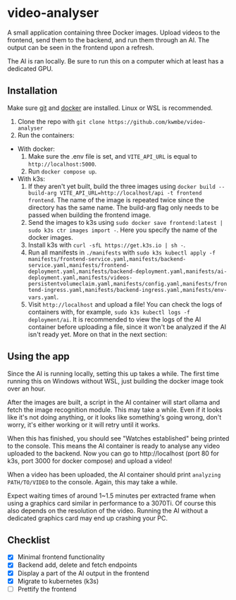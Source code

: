 # video-analyser

A small application containing three Docker images. Upload videos to the frontend, send them to the backend, and run them through an AI. The output can be seen in the frontend upon a refresh.

The AI is ran locally. Be sure to run this on a computer which at least has a dedicated GPU.

## Installation

Make sure [git](https://git-scm.com/downloads) and [docker](https://docs.docker.com/engine/install/) are installed. Linux or WSL is recommended.

1. Clone the repo with `git clone https://github.com/kwmbe/video-analyser`
2. Run the containers:
  * With docker: 
    1. Make sure the .env file is set, and `VITE_API_URL` is equal to `http://localhost:5000`.
    2. Run `docker compose up`.
  * With k3s:
    1. If they aren't yet built, build the three images using `docker build --build-arg VITE_API_URL=http://localhost/api -t frontend frontend`. The name of the image is repeated twice since the directory has the same name. The build-arg flag only needs to be passed when building the frontend image.
    2. Send the images to k3s using `sudo docker save frontend:latest | sudo k3s ctr images import -`. Here you specify the name of the docker images.
    3. Install k3s with `curl -sfL https://get.k3s.io | sh -`.
    4. Run all manifests in `./manifests` with `sudo k3s kubectl apply -f manifests/frontend-service.yaml,manifests/backend-service.yaml,manifests/frontend-deployment.yaml,manifests/backend-deployment.yaml,manifests/ai-deployment.yaml,manifests/videos-persistentvolumeclaim.yaml,manifests/config.yaml,manifests/frontend-ingress.yaml,manifests/backend-ingress.yaml,manifests/env-vars.yaml`.
    5. Visit `http://localhost` and upload a file! You can check the logs of containers with, for example, `sudo k3s kubectl logs -f deployment/ai`. It is recommended to view the logs of the AI container before uploading a file, since it won't be analyzed if the AI isn't ready yet. More on that in the next section:

## Using the app

Since the AI is running locally, setting this up takes a while. The first time running this on Windows without WSL, just building the docker image took over an hour. 

After the images are built, a script in the AI container will start ollama and fetch the image recognition module. This may take a while. Even if it looks like it's not doing anything, or it looks like something's going wrong, don't worry, it's either working or it will retry until it works.

When this has finished, you should see "Watches established" being printed to the console. This means the AI container is ready to analyse any video uploaded to the backend. Now you can go to http://localhost (port 80 for k3s, port 3000 for docker compose) and upload a video!

When a video has been uploaded, the AI container should print `analyzing PATH/TO/VIDEO` to the console. Again, this may take a while. 

Expect waiting times of around 1~1.5 minutes per extracted frame when using a graphics card similar in performance to a 3070Ti. Of course this also depends on the resolution of the video. Running the AI without a dedicated graphics card may end up crashing your PC.

## Checklist

- [X] Minimal frontend functionality
- [X] Backend add, delete and fetch endpoints 
- [X] Display a part of the AI output in the frontend
- [X] Migrate to kubernetes (k3s)
- [ ] Prettify the frontend

